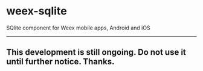 # weex-sqlite
SQlite component for Weex mobile apps, Android and iOS

------------------------------------------------------------------------------
This development is still ongoing. Do not use it until further notice. Thanks.
------------------------------------------------------------------------------
